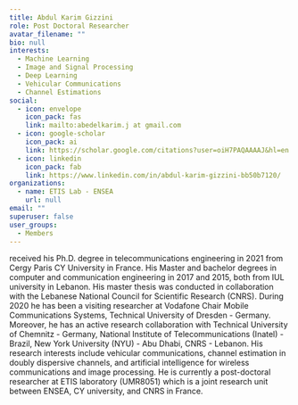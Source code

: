 ```yaml
---
title: Abdul Karim Gizzini
role: Post Doctoral Researcher
avatar_filename: ""
bio: null
interests:
  - Machine Learning
  - Image and Signal Processing
  - Deep Learning
  - Vehicular Communications
  - Channel Estimations
social:
  - icon: envelope
    icon_pack: fas
    link: mailto:abedelkarim.j at gmail.com
  - icon: google-scholar
    icon_pack: ai
    link: https://scholar.google.com/citations?user=oiH7PAQAAAAJ&hl=en
  - icon: linkedin
    icon_pack: fab
    link: https://www.linkedin.com/in/abdul-karim-gizzini-bb50b7120/
organizations:
  - name: ETIS Lab - ENSEA
    url: null
email: ""
superuser: false
user_groups:
  - Members
---
```

<!--StartFragment-->

received his Ph.D. degree in telecommunications engineering in 2021 from Cergy Paris CY University in France. His Master and bachelor degrees in computer and communication engineering in 2017 and 2015, both from IUL university in Lebanon. His master thesis was conducted in collaboration with the Lebanese National Council for Scientific Research (CNRS). During 2020 he has been a visiting researcher at Vodafone Chair Mobile Communications Systems, Technical University of Dresden - Germany. Moreover, he has an active research collaboration with Technical University of Chemnitz - Germany, National Institute of Telecommunications (Inatel) - Brazil, New York University (NYU) - Abu Dhabi, CNRS - Lebanon. His research interests include vehicular communications, channel estimation in doubly dispersive channels, and artificial intelligence for wireless communications and image processing. He is currently a post-doctoral researcher at ETIS laboratory (UMR8051) which is a joint research unit between ENSEA, CY university, and CNRS in France.

<!--EndFragment-->